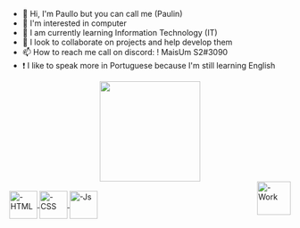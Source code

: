 - 👋 Hi, I'm Paullo but you can call me (Paulin)
- 👀 I'm interested in computer
- 🌱 I am currently learning Information Technology (IT)
- 💞️ I look to collaborate on projects and help develop them
- 📫 How to reach me call on discord: ! MaisUm S2#3090
-  ❗ I like to speak more in Portuguese because I'm still learning English


<div align="center">
  <a href="https://github.com/MaisUm-01">
  <img height="180em" src="https://github-readme-stats.vercel.app/api?username=MaisUm-01&show_icons=true&theme=dracula&include_all_commits=true&count_private=true"/>
</div>
<div class="plate Work">
  <a href="https://www.frontendmentor.io/profile/MaisUm-01" target="_blank">
    <img align="right" alt="-Work" height="60px" width="60px" src="https://cdn-icons-png.flaticon.com/128/5578/5578703.png"
   </a>
</div>
<div style="display: inline_block"><br>
  <img align="center" alt="-HTML" height="50px" width="50px" src="https://cdn-icons-png.flaticon.com/128/186/186320.png">
  <img align="center" alt="-CSS" height="50px" width="50px" src="https://cdn-icons-png.flaticon.com/512/5620/5620942.png">
  <img align="center" alt="-Js" height="50px" width="50px" src="https://cdn-icons-png.flaticon.com/512/7531/7531782.png">
  </div>
